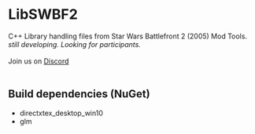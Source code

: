 # LibSWBF2
C++ Library handling files from Star Wars Battlefront 2 (2005) Mod Tools.<br />
*still developing. Looking for participants.*<br />
<br />
Join us on [Discord](https://discord.com/invite/nNUapcU)<br />
<br />
## Build dependencies (NuGet)
- directxtex_desktop_win10
- glm
